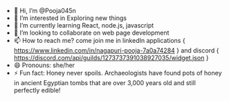 - 👋 Hi, I’m @Pooja045n
- 👀 I’m interested in Exploring new things
- 🌱 I’m currently learning React, node.js, javascript
- 💞️ I’m looking to collaborate on web page development
- 📫 How to reach me? come join me in linkedIn applications { https://www.linkedin.com/in/nagapuri-pooja-7a0a74284 } and discord { https://discord.com/api/guilds/1273737391038927035/widget.json }
- 😄 Pronouns: she/her
- ⚡ Fun fact: Honey never spoils. Archaeologists have found pots of honey in ancient Egyptian tombs that are over 3,000 years old and still perfectly edible!

<!---
Pooja045n/Pooja045n is a ✨ special ✨ repository because its `README.md` (this file) appears on your GitHub profile.
You can click the Preview link to take a look at your changes.
--->
